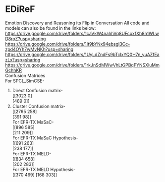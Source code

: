 # EDiReF
Emotion Discovery and Reasoning its Flip in Conversation
All code and models can also be found in the links below:
https://drive.google.com/drive/folders/1caVkW4nahhVq8UFcoxfXh8h1WLwD8roZ?usp=sharing
https://drive.google.com/drive/folders/1It9bYNx94ebsgI3Cc-zpd4OYh7wMvNKh?usp=sharing
https://drive.google.com/drive/folders/1UyLdZndFs9bTclxYQ0H7n_yuAZfEazLx?usp=sharing
https://drive.google.com/drive/folders/1rkJnSdMWwVhLtGPBqFYNSXluMmGchhKR  
Confusion Matrices  
For SPCL_SimCSE-  
1. Direct Confusion matrix-  
   [[3023 0]  
   [489 0]]
2. Cluster Confusion matrix-  
   [[2765 258]  
   [391 98]]  
For EFR-TX MaSaC-  
[[896 585]  
[211 209]]  
For EFR-TX MaSaC Hypothesis-  
[[691 263]  
[238 177]]  
For EFR-TX MELD-  
[[834 658]  
[202 283]]  
For EFR-TX MELD Hypothesis-  
[[370 469]
[168 303]]

